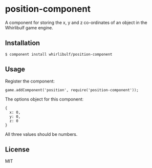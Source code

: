 
# position-component

A component for storing the x, y and z co-ordinates of an object in the Whirlibulf game engine.


## Installation

    $ component install whirlibulf/position-component


## Usage

Register the component:

    game.addComponent('position', require('position-component'));

The options object for this component:

    {
      x: 0,
      y: 0,
      z: 0
    }

All three values should be numbers.
   

## License

  MIT
